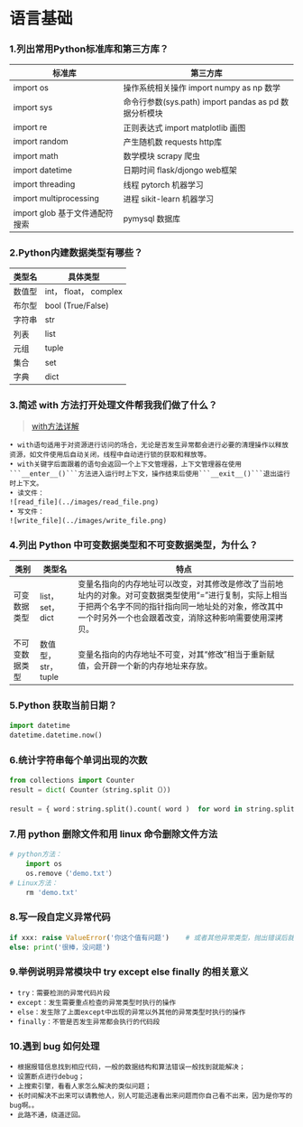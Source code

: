 # 语言基础

### 1.列出常用Python标准库和第三方库？

标准库		 | 第三方库	
------------ | ------------
import os	 | 操作系统相关操作	import numpy as np	数学
import sys	 | 命令行参数(sys.path)	import pandas as pd	数据分析模块
import re	 | 正则表达式	import matplotlib	画图
import random	 | 产生随机数	requests	http库
import math	 | 数学模块	scrapy 	爬虫
import datetime	 | 日期时间	flask/djongo	web框架
import threading	 | 线程	pytorch	机器学习
import multiprocessing	 | 进程	sikit-learn	机器学习
import glob	基于文件通配符搜索	 | pymysql	数据库

### 2.Python内建数据类型有哪些？
类型名		 | 具体类型	
------------ | ------------
数值型	 | int， float， complex
布尔型	 | bool (True/False)
字符串	 | str
列表	 | list
元组	 | tuple
集合	 | set
字典	 | dict

### 3.简述 with 方法打开处理文件帮我我们做了什么？
> [with方法详解](https://www.ibm.com/developerworks/cn/opensource/os-cn-pythonwith/)

	• with语句适用于对资源进行访问的场合，无论是否发生异常都会进行必要的清理操作以释放资源，如文件使用后自动关闭，线程中自动进行锁的获取和释放等。
	• with关键字后面跟着的语句会返回一个上下文管理器，上下文管理器在使用```__enter__()```方法进入运行时上下文，操作结束后使用```__exit__()```退出运行时上下文。
	• 读文件：
	![read_file](../images/read_file.png)
	• 写文件：
	![write_file](../images/write_file.png)


### 4.列出 Python 中可变数据类型和不可变数据类型，为什么？
  类别		 | 类型名		| 特点	
------------ | ------------ | ------------
可变数据类型	 |  list，set， dict	 | 变量名指向的内存地址可以改变，对其修改是修改了当前地址内的对象。对可变数据类型使用“=”进行复制，实际上相当于把两个名字不同的指针指向同一地址处的对象，修改其中一个时另外一个也会跟着改变，消除这种影响需要使用深拷贝。
不可变数据类型 | 	数值型，str，tuple | 	变量名指向的内存地址不可变，对其“修改”相当于重新赋值，会开辟一个新的内存地址来存放。

### 5.Python 获取当前日期？
```python
import datetime
datetime.datetime.now()
```

### 6.统计字符串每个单词出现的次数
```python
from collections import Counter
result = dict( Counter（string.split（））)

result = { word：string.split().count( word )  for word in string.split（）}
```

### 7.用 python 删除文件和用 linux 命令删除文件方法
```python
# python方法：
	import os
	os.remove（'demo.txt'）
# Linux方法：
	rm 'demo.txt'
```
	
### 8.写一段自定义异常代码
```python
if xxx: raise ValueError('你这个值有问题')    # 或者其他异常类型，抛出错误后就不会执行下面的语句了
else: print('很棒，没问题')
```

### 9.举例说明异常模块中 try except else finally 的相关意义
	• try：需要检测的异常代码片段
	• except：发生需要重点检查的异常类型时执行的操作
	• else：发生除了上面except中出现的异常以外其他的异常类型时执行的操作
	• finally：不管是否发生异常都会执行的代码段

### 10.遇到 bug 如何处理
	• 根据报错信息找到相应代码，一般的数据结构和算法错误一般找到就能解决；
	• 设置断点进行debug；
	• 上搜索引擎，看看人家怎么解决的类似问题；
	• 长时间解决不出来可以请教他人，别人可能迅速看出来问题而你自己看不出来，因为是你写的bug啊。。
	• 此路不通，绕道迂回。
